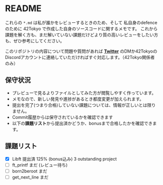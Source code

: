 # README 
これらの `*.md` は私が誰かをレビューするときのため、そして 私自身のdefence のために 42Tokyo で作成した自身のソースコードに関するメモです。 
これから課題を解く方も、まだ解いていない課題だけどより質の高いレビューをしたい方も、ぜひ参考にしてください。  

このリポジトリの内容について問題や質問があれば **[Twitter](https://twitter.com/__uosushi__)** のDMか42TokyoのDiscordアカウントに連絡していただければすぐ対応します。（42Tokyo関係者のみ）  

## 保守状況
- プレビューで見るよりファイルとしてみた方が閲覧しやすく作っています。
- メモなので、新しい発見や進捗があるとき都度変更が加えられます。  
- 提出を完了(つまり合格)していない課題については、情報が正しいとは限りません。  
- Commit履歴からは保守されているかを確認できます
- 以下の**課題リスト**から提出済かどうか、bonusまで合格したかを確認できます。 

## 課題リスト
- [x] Libft 提出済 125% (bonus込み) 3 outstanding project
- [ ] ft_printf     まだ (レビュー待ち)
- [ ] born2beroot   まだ
- [ ] get_next_line まだ